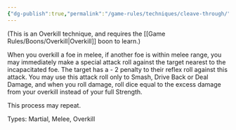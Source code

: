 ```yaml
---
{"dg-publish":true,"permalink":"/game-rules/techniques/cleave-through/","tags":["overkill"]}
---
```


(This is an Overkill technique, and requires the [[Game Rules/Boons/Overkill\|Overkill]] boon to learn.)

When you overkill a foe in melee, if another foe is within melee range, you may immediately make a special attack roll against the target nearest to the incapacitated foe. The target has a - 2 penalty to their reflex roll against this attack. You may use this attack roll only to Smash, Drive Back or Deal Damage, and when you roll damage, roll dice equal to the excess damage from your overkill instead of your full Strength. 

This process may repeat.

Types: Martial, Melee, Overkill